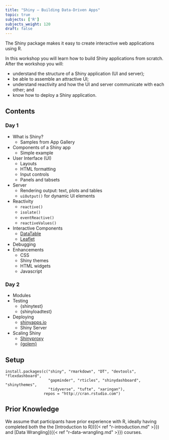 ```yaml
---
title: "Shiny — Building Data-Driven Apps"
topic: true
subjects: ['R']
subjects_weight: 120
draft: false
---
```


<!--
https://www.londonr.org/wp-content/uploads/sites/2/presentations/LondonR_-_Workshop-Introduction_to_Shiny_-_Aimee_Gott_-_20150330.pdf
https://uomresearchit.github.io/RSE18-shiny-workshop/
https://github.com/rstudio/webinars/tree/master/47-introduction-to-shiny
https://github.com/juliasilge/intro_to_shiny
https://github.com/Robinlovelace/learning-shiny
https://shiny.rstudio.com/tutorial/
https://deanattali.com/blog/building-shiny-apps-tutorial/
https://github.com/rstudio-education/intro-shiny-rmarkdown
https://shiny.rstudio.com/articles/debugging.html
-->

The Shiny package makes it easy to create interactive web applications using R.

In this workshop you will learn how to build Shiny applications from scratch. After the workshop you will:

- understand the structure of a Shiny application (UI and server);
- be able to assemble an attractive UI;
- understand reactivity and how the UI and server communicate with each other; and
- know how to deploy a Shiny application.

## Contents

### Day 1

- What is Shiny?
  - Samples from App Gallery
- Components of a Shiny app
  - Simple example
- User Interface (UI)
  - Layouts
  - HTML formatting
  - Input controls
  - Panels and tabsets
- Server
  - Rendering output: text, plots and tables
  - `uiOutput()` for dynamic UI elements
- Reactivity
  - `reactive()`
  - `isolate()`
  - `eventReactive()`
  - `reactiveValues()`
- Interactive Components
  - [DataTable](https://datatables.net/)
  - [Leaflet](https://leafletjs.com/)
- Debugging
- Enhancements
  - CSS
  - Shiny themes
  - HTML widgets
  - Javascript

### Day 2

- Modules
- Testing
  - {shinytest}
  - {shinyloadtest}
- Deploying
  - [shinyapps.io](https://www.shinyapps.io/)
  - Shiny Server
- Scaling Shiny
  - [Shinyproxy](https://www.shinyproxy.io/)
  - [{golem}](https://github.com/ThinkR-open/golem)

## Setup

```
install.packages(c("shiny", "rmarkdown", "DT", "devtools", "flexdashboard",
                   "gapminder", "rticles", "shinydashboard", "shinythemes", 
                   "tidyverse", "tufte", "xaringan"),
                 repos = "http://cran.rstudio.com")
```

## Prior Knowledge

We assume that participants have prior experience with R, ideally having completed both the the [Introduction to R]({{< ref "r-introduction.md" >}}) and [Data Wrangling]({{< ref "r-data-wrangling.md" >}}) courses.